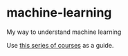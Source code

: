# machine-learning
My way to understand machine learning

Use [this series of courses](https://davidrosenberg.github.io/mlcourse/) as a guide.

